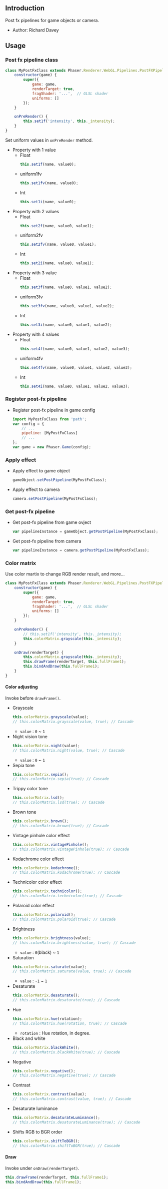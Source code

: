 ## Introduction

Post fx pipelines for game objects or camera.

- Author: Richard Davey

## Usage

### Post fx pipeline class

```javascript
class MyPostFxClass extends Phaser.Renderer.WebGL.Pipelines.PostFXPipeline {
    constructor(game) {
        super({
            game: game,
            renderTarget: true,
            fragShader: '...',  // GLSL shader
            uniforms: []
        });
    }

    onPreRender() {
        this.set1f('intensity', this._intensity);
    }
}
```

Set uniform values in `onPreRender` method.

- Property with 1 value
    - Float
        ```javascript
        this.set1f(name, value0);
        ```
    - uniform1fv
        ```javascript
        this.set1fv(name, value0);
        ```
    - Int
        ```javascript
        this.set1i(name, value0);
        ```
- Property with 2 values
    - Float
        ```javascript
        this.set2f(name, value0, value1);
        ```
    - uniform2fv
        ```javascript
        this.set2fv(name, value0, value1);
        ```
    - Int
        ```javascript
        this.set2i(name, value0, value1);
        ``` 
- Property with 3 value
    - Float
        ```javascript
        this.set3f(name, value0, value1, value2);
        ```
    - uniform3fv
        ```javascript
        this.set3fv(name, value0, value1, value2);
        ```
    - Int
        ```javascript
        this.set3i(name, value0, value1, value2);
        ```
- Property with 4 values
    - Float
        ```javascript
        this.set4f(name, value0, value1, value2, value3);
        ```
    - uniform4fv
        ```javascript
        this.set4fv(name, value0, value1, value2, value3);
        ```
    - Int
        ```javascript
        this.set4i(name, value0, value1, value2, value3);
        ```

### Register post-fx pipeline

- Register post-fx pipeline in game config
    ```javascript
    import MyPostFxClass from 'path';
    var config = {
        // ...
        pipeline: [MyPostFxClass]
        // ...
    };
    var game = new Phaser.Game(config);
    ```

### Apply effect

- Apply effect to game object
    ```javascript
    gameObject.setPostPipeline(MyPostFxClass);
    ```
- Apply effect to camera
    ```javascript
    camera.setPostPipeline(MyPostFxClass);
    ```

### Get post-fx pipeline

- Get post-fx pipeline from game ovject
    ```javascript
    var pipelineInstance = gameObject.getPostPipeline(MyPostFxClass);
    ```
- Get post-fx pipeline from camera
    ```javascript
    var pipelineInstance = camera.getPostPipeline(MyPostFxClass);
    ```

### Color matrix

Use color martix to change RGB render result, and more...

```javascript
class MyPostFxClass extends Phaser.Renderer.WebGL.Pipelines.PostFXPipeline {
    constructor(game) {
        super({
            game: game,
            renderTarget: true,
            fragShader: '...',  // GLSL shader
            uniforms: []
        });
    }

    onPreRender() {
        // this.set1f('intensity', this._intensity);
        this.colorMatrix.grayscale(this._intensity);
    }

    onDraw(renderTarget) {
        this.colorMatrix.grayscale(this._intensity);
        this.drawFrame(renderTarget, this.fullFrame1);
        this.bindAndDraw(this.fullFrame1);
    }
}
```

#### Color adjusting

Invoke before `drawFrame()`.

- Grayscale
    ```javascript
    this.colorMatrix.grayscale(value);
    // this.colorMatrix.grayscale(value, true); // Cascade
    ```
    - `value` : `0` ~ `1`
- Night vision tone
    ```javascript
    this.colorMatrix.night(value);
    // this.colorMatrix.night(value, true); // Cascade
    ```
    - `value` : `0` ~ `1`
- Sepia tone
    ```javascript
    this.colorMatrix.sepia();
    // this.colorMatrix.sepia(true); // Cascade
    ```
- Trippy color tone
    ```javascript
    this.colorMatrix.lsd();
    // this.colorMatrix.lsd(true); // Cascade
    ```
- Brown tone
    ```javascript
    this.colorMatrix.brown();
    // this.colorMatrix.brown(true); // Cascade
    ```
- Vintage pinhole color effect
    ```javascript
    this.colorMatrix.vintagePinhole();
    // this.colorMatrix.vintagePinhole(true); // Cascade
    ```
- Kodachrome color effect
    ```javascript
    this.colorMatrix.kodachrome();
    // this.colorMatrix.kodachrome(true); // Cascade
    ```
- Technicolor color effect
    ```javascript
    this.colorMatrix.technicolor();
    // this.colorMatrix.technicolor(true); // Cascade
    ```
- Polaroid color effect
    ```javascript
    this.colorMatrix.polaroid();
    // this.colorMatrix.polaroid(true); // Cascade
    ```    
- Brightness
    ```javascript
    this.colorMatrix.brightness(value);
    // this.colorMatrix.brightness(value, true); // Cascade
    ```
    - `value` : `0`(black) ~ `1`
- Saturation
    ```javascript
    this.colorMatrix.saturate(value);
    // this.colorMatrix.saturate(value, true); // Cascade
    ```
    - `value` : `-1` ~ `1`
- Desaturate
    ```javascript
    this.colorMatrix.desaturate();
    // this.colorMatrix.desaturate(true); // Cascade
    ```
- Hue
    ```javascript
    this.colorMatrix.hue(rotation);
    // this.colorMatrix.hue(rotation, true); // Cascade
    ```
    - `rotation` : Hue rotation, in degree.
- Black and white
    ```javascript
    this.colorMatrix.blackWhite();
    // this.colorMatrix.blackWhite(true); // Cascade
    ```
- Negative
    ```javascript
    this.colorMatrix.negative();
    // this.colorMatrix.negative(true); // Cascade
    ```
- Contrast
    ```javascript
    this.colorMatrix.contrast(value);
    // this.colorMatrix.contrast(value, true); // Cascade
    ```
- Desaturate luminance
    ```javascript
    this.colorMatrix.desaturateLuminance();
    // this.colorMatrix.desaturateLuminance(true); // Cascade
    ```
- Shifts RGB to BGR order
    ```javascript
    this.colorMatrix.shiftToBGR();
    // this.colorMatrix.shiftToBGR(true); // Cascade
    ```

#### Draw

Invoke under `onDraw(renderTarget)`.

```javascript
this.drawFrame(renderTarget, this.fullFrame1);
this.bindAndDraw(this.fullFrame1);
```